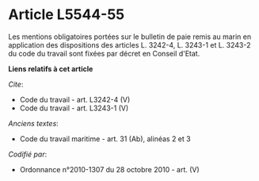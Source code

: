 # Article L5544-55

Les mentions obligatoires portées sur le bulletin de paie remis au marin en application des dispositions des articles L.
3242-4, L. 3243-1 et L. 3243-2 du code du travail sont fixées par décret en Conseil d'Etat.

**Liens relatifs à cet article**

_Cite_:

  - Code du travail - art. L3242-4 (V)
  - Code du travail - art. L3243-1 (V)

_Anciens textes_:

  - Code du travail maritime - art. 31 (Ab), alinéas 2 et 3

_Codifié par_:

  - Ordonnance n°2010-1307 du 28 octobre 2010 - art. (V)
